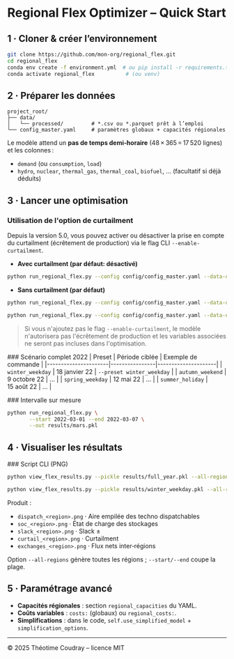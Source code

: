# Regional Flex Optimizer – Quick Start

## 1 · Cloner & créer l’environnement
```bash
git clone https://github.com/mon-org/regional_flex.git
cd regional_flex
conda env create -f environment.yml  # ou pip install -r requirements.txt
conda activate regional_flex          # (ou venv)
```

## 2 · Préparer les données
```
project_root/
├── data/
│   └── processed/         # *.csv ou *.parquet prêt à l’emploi
└── config_master.yaml     # paramètres globaux + capacités régionales
```
Le modèle attend un **pas de temps demi‑horaire** (48 × 365 = 17 520 lignes) et les colonnes :
- `demand` (ou `consumption`, `load`)
- `hydro`, `nuclear`, `thermal_gas`, `thermal_coal`, `biofuel`, … (facultatif si déjà déduits)

## 3 · Lancer une optimisation

### Utilisation de l'option de curtailment
Depuis la version 5.0, vous pouvez activer ou désactiver la prise en compte du curtailment (écrêtement de production) via le flag CLI `--enable-curtailment`.

- **Avec curtailment (par défaut: désactivé)**

```bash
python run_regional_flex.py --config config/config_master.yaml --data-dir data/processed --preset full_year --out results/full_year.pkl --enable-curtailment
```

- **Sans curtailment (par défaut)**

```bash
python run_regional_flex.py --config config/config_master.yaml --data-dir data/processed --preset full_year --out results/full_year.pkl

python run_regional_flex.py --config config/config_master.yaml --data-dir data/processed --preset winter_weekday --out results/winter_weekday.pkl
```

> Si vous n'ajoutez pas le flag `--enable-curtailment`, le modèle n'autorisera pas l'écrêtement de production et les variables associées ne seront pas incluses dans l'optimisation.

### Scénario complet 2022
| Preset               | Période ciblée | Exemple de commande |
|----------------------|----------------|---------------------|
| `winter_weekday`     | 18 janvier 22  | `--preset winter_weekday` |
| `autumn_weekend`     | 9 octobre 22   | … |
| `spring_weekday`     | 12 mai 22      | … |
| `summer_holiday`     | 15 août 22     | … |

### Intervalle sur mesure
```bash
python run_regional_flex.py \
       --start 2022-03-01 --end 2022-03-07 \
       --out results/mars.pkl
```

## 4 · Visualiser les résultats
### Script CLI (PNG)
```bash
python view_flex_results.py --pickle results/full_year.pkl --all-regions --out plots

python view_flex_results.py --pickle results/winter_weekday.pkl --all-regions --out plots_winter
```
Produit :
- `dispatch_<region>.png` · Aire empilée des techno dispatchables
- `soc_<region>.png` · État de charge des stockages
- `slack_<region>.png` · Slack ±
- `curtail_<region>.png` · Curtailment
- `exchanges_<region>.png` · Flux nets inter‑régions

Option `--all-regions` génère toutes les régions ; `--start/--end` coupe la plage.


## 5 · Paramétrage avancé
- **Capacités régionales** : section `regional_capacities` du YAML.
- **Coûts variables** : `costs:` (globaux) ou `regional_costs:`.
- **Simplifications** : dans le code, `self.use_simplified_model` + `simplification_options`.
   
---
© 2025 Théotime Coudray – licence MIT


